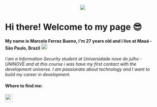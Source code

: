 <p align="center">
  <img src="https://media0.giphy.com/media/xTiIzKsnjiilddXngI/giphy.gif?cid=ecf05e47b3cdb9b1ad8b419737dfad6577e0c5714d4bc72d&rid=giphy.gif">
</p>

# Hi there! Welcome to my page 😎

#### My name is Marcelo Ferraz Bueno, i'm 27 years old and i live at Mauá - São Paulo, Brazil <img width="20px" src="https://www.infoescola.com/wp-content/uploads/2011/02/bandeira-do-brasil.gif"> 

*i'am a Information Security student at Universidade nove de julho - UNINOVE and at this course i was have my first contact with the development universe. 
I am passionate about technology and I want to build my career in development.*

#### Where to find me:
<img height="25px" src="https://pt.wizcase.com/wp-content/uploads/2020/02/Outlook-logo.jpg">
